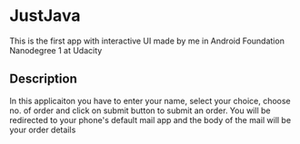 # JustJava
This is the first app with interactive UI made by me in Android Foundation Nanodegree 1 at Udacity

## Description

In this applicaiton you have to enter your name, select your choice, choose no. of order and click on submit button 
to submit an order. You will be redirected to your phone's default mail app and the body of the mail will be your order details
